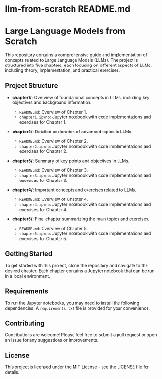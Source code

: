 # llm-from-scratch README.md

# Large Language Models from Scratch

This repository contains a comprehensive guide and implementation of concepts related to Large Language Models (LLMs). The project is structured into five chapters, each focusing on different aspects of LLMs, including theory, implementation, and practical exercises.

## Project Structure

- **chapter1/**: Overview of foundational concepts in LLMs, including key objectives and background information.
  - `README.md`: Overview of Chapter 1.
  - `chapter1.ipynb`: Jupyter notebook with code implementations and exercises for Chapter 1.

- **chapter2/**: Detailed exploration of advanced topics in LLMs.
  - `README.md`: Overview of Chapter 2.
  - `chapter2.ipynb`: Jupyter notebook with code implementations and exercises for Chapter 2.

- **chapter3/**: Summary of key points and objectives in LLMs.
  - `README.md`: Overview of Chapter 3.
  - `chapter3.ipynb`: Jupyter notebook with code implementations and exercises for Chapter 3.

- **chapter4/**: Important concepts and exercises related to LLMs.
  - `README.md`: Overview of Chapter 4.
  - `chapter4.ipynb`: Jupyter notebook with code implementations and exercises for Chapter 4.

- **chapter5/**: Final chapter summarizing the main topics and exercises.
  - `README.md`: Overview of Chapter 5.
  - `chapter5.ipynb`: Jupyter notebook with code implementations and exercises for Chapter 5.

## Getting Started

To get started with this project, clone the repository and navigate to the desired chapter. Each chapter contains a Jupyter notebook that can be run in a local environment.

## Requirements

To run the Jupyter notebooks, you may need to install the following dependencies. A `requirements.txt` file is provided for your convenience.

## Contributing

Contributions are welcome! Please feel free to submit a pull request or open an issue for any suggestions or improvements.

## License

This project is licensed under the MIT License - see the LICENSE file for details.